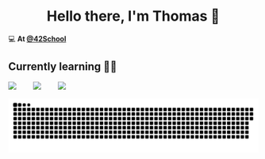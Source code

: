 <h1 align="center">Hello there, I'm Thomas 👋</h1>

💻 **At [@42School](https://github.com/42School)**

## Currently learning 👨‍💻

<img align="left" width="50" src="https://upload.wikimedia.org/wikipedia/commons/thumb/1/18/C_Programming_Language.svg/570px-C_Programming_Language.svg.png?20201031132917">
<img align="left" width="50" src="https://upload.wikimedia.org/wikipedia/commons/3/32/C%2B%2B_logo.png">
<img width="160" src="https://upload.wikimedia.org/wikipedia/commons/9/9d/Swift_logo.svg">

<a href=#><img src="contributions.svg"></a>
